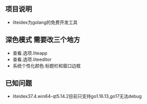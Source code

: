 ## 项目说明
* liteidex为golang的免费开发工具

## 深色模式 需要改三个地方
* 查看.选项.liteapp 
* 查看.选项.liteeditor
* 系统个性化颜色.标题栏和窗口边框

## 已知问题
* liteidex37.4.win64-qt5.14.2目前只支持go1.16.13,go17无法debug
